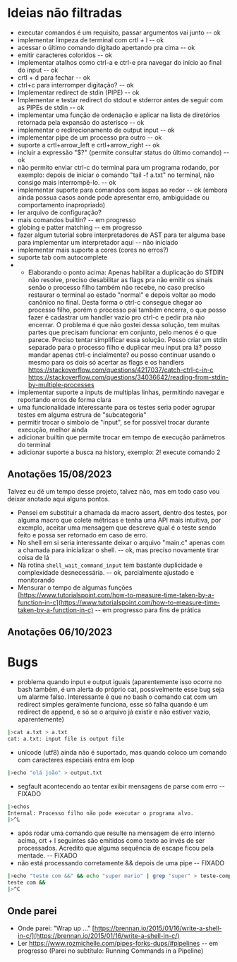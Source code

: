 # Ideias não filtradas

* executar comandos é um requisito, passar argumentos vai junto -- ok
* implementar limpeza de terminal com crtl + l -- ok
* acessar o último comando digitado apertando pra cima -- ok
* emitir caracteres coloridos -- ok
* implementar atalhos como ctrl-a e ctrl-e pra navegar do início ao final do input -- ok
* crtl + d para fechar -- ok
* ctrl+c para interromper digitação? -- ok
* Implementar redirect de stdin (PIPE) -- ok
* Implementar e testar redirect do stdout e stderror antes de seguir com as PIPEs de stdin -- ok
* implementar uma função de ordenação e aplicar na lista de diretórios retornada pela expansão do asterísco -- ok
* implementar o redirecionamento de output input -- ok
* implementar pipe de um processo pra outro -- ok
* suporte a crtl+arrow_left e crtl+arrow_right -- ok
* incluir a expressão "$?" (permite consultar status do último comando) -- ok
* não permito enviar ctrl-c do terminal para um programa rodando, por exemplo: depois de iniciar o comando "tail -f a.txt" no terminal, não consigo mais interrompê-lo. -- ok
* implementar suporte para comandos com àspas ao redor -- ok (embora ainda possua casos aonde pode apresentar erro, ambiguidade ou comportamento inapropriado)
* ler arquivo de configuração?
* mais comandos builtin? -- em progresso
* globing e patter matching -- em progresso
* fazer algum tutorial sobre interpretadores de AST para ter alguma base para implementar um interpretador aqui -- não iniciado
* implementar mais suporte a cores (cores no erros?)
* suporte tab com autocomplete
* * Elaborando o ponto acima: Apenas habilitar a duplicação do STDIN não resolve, preciso desabilitar as flags pra não emitir os sinais senão o processo filho também não recebe, no caso preciso restaurar o terminal ao estado "normal" e depois voltar ao modo canônico no final. Desta forma o ctrl-c consegue chegar ao processo filho, porém o processo pai também encerra, o que posso fazer é cadastrar um handler vazio pro ctrl-c e pedir pra não encerrar. O problema é que não gostei dessa solução, tem muitas partes que precisam funcionar em conjunto, pelo menos é o que parece. Preciso tentar simplificar essa solução.
Posso criar um stdin separado para o processo filho e duplicar meu input pra lá? posso mandar apenas ctrl-c incialmente? ou posso continuar usando o mesmo para os dois só acertar as flags e os handlers
    https://stackoverflow.com/questions/4217037/catch-ctrl-c-in-c
    https://stackoverflow.com/questions/34036642/reading-from-stdin-by-multiple-processes
* implementar suporte a inputs de multiplas linhas, permitindo navegar e reportando erros de forma clara
* uma funcionalidade interessante para os testes seria poder agrupar testes em alguma estrura de "subcategoria"
* permitir trocar o símbolo de "input", se for possível trocar durante execução, melhor ainda
* adicionar builtin que permite trocar em tempo de execução parâmetros do terminal
* adicionar suporte a busca na history, exemplo: 2! execute comando 2


## Anotações 15/08/2023

Talvez eu dê um tempo desse projeto, talvez não, mas em todo caso vou deixar anotado aqui alguns pontos.
* Pensei em substituir a chamada da macro assert, dentro dos testes, por alguma macro que colete métricas e tenha uma API mais
intuitiva, por exemplo, aceitar uma mensagem que descreve qual é o teste sendo feito e possa ser retornado em caso de erro.
* No shell em si seria interessante deixar o arquivo "main.c" apenas com a chamada para inicializar o shell. -- ok, mas preciso novamente tirar coisa de lá
* Na rotina `shell_wait_command_input` tem bastante duplicidade e complexidade desnecessária. -- ok, parcialmente ajustado e monitorando
* Mensurar o tempo de algumas funções [https://www.tutorialspoint.com/how-to-measure-time-taken-by-a-function-in-c](https://www.tutorialspoint.com/how-to-measure-time-taken-by-a-function-in-c) -- em progresso para fins de prática

## Anotações 06/10/2023

# Bugs

* problema quando input e output iguais (aparentemente isso ocorre no bash também, é um alerta do próprio cat, possivelmente esse bug seja um alarme falso. Interessante é que no bash o comando cat com um redirect simples geralmente funciona, esse só falha quando é um redirect de append, e só se o arquivo já existir e não estiver vazio, aparentemente)
```bash
|>cat a.txt > a.txt
cat: a.txt: input file is output file
```
* unicode (utf8) ainda não é suportado, mas quando coloco um comando com caracteres especiais entra em loop
```bash
|>echo "olá joão" > output.txt
```
* segfault acontecendo ao tentar exibir mensagens de parse com erro -- FIXADO
```bash
|>echos
Internal: Processo filho não pode executar o programa alvo.
|>^L
```
* após rodar uma comando que resulte na mensagem  de erro interno acima, crt + l seguintes são emitidos como texto ao invés de ser processados. Acredito que alguma sequência de escape ficou pela mentade. -- FIXADO
* não está processando corretamente && depois de uma pipe -- FIXADO
```bash
|>echo "teste com &&" && echo "super mario" | grep "super" > teste-complexo.txt && echo "depois"
teste com &&
|>^C
```


## Onde parei

* Onde parei: "Wrap up ..." [https://brennan.io/2015/01/16/write-a-shell-in-c/](https://brennan.io/2015/01/16/write-a-shell-in-c/)
* Ler https://www.rozmichelle.com/pipes-forks-dups/#pipelines -- em progresso (Parei no subtítulo: Running Commands in a Pipeline)